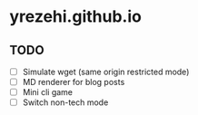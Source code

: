 # yrezehi.github.io

## TODO

- [ ] Simulate wget (same origin restricted mode)
- [ ] MD renderer for blog posts
- [ ] Mini cli game
- [ ] Switch non-tech mode
